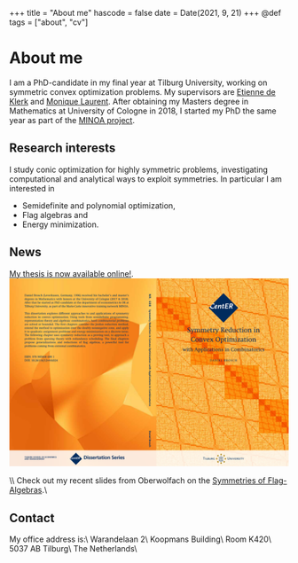 +++
title = "About me"
hascode = false
date = Date(2021, 9, 21)
+++
@def tags = ["about", "cv"]

# About me
I am a PhD-candidate in my final year at Tilburg University, working on symmetric convex optimization problems. My supervisors are [Etienne de Klerk](https://sites.google.com/site/homepageetiennedeklerk/) and [Monique Laurent](https://homepages.cwi.nl/~monique/). After obtaining my Masters degree in Mathematics at University of Cologne in 2018, I started my PhD the same year as part of the [MINOA project](https://minoa-itn.fau.de/).


## Research interests
I study conic optimization for highly symmetric problems, investigating computational and analytical ways to exploit symmetries. In particular I am interested in
* Semidefinite and polynomial optimization,
* Flag algebras and
* Energy minimization.

## News

[My thesis is now available online!](/assets/pdfs/Thesis.pdf).
![](/assets/Cover.png)

\\\\
Check out my recent slides from Oberwolfach on the [Symmetries of Flag-Algebras](https://slides.danielbrosch.com/FlagSymmetries/May24/).\\

## Contact
My office address is:\\
Warandelaan 2\\
Koopmans Building\\
Room K420\\
5037 AB Tilburg\\
The Netherlands\\
